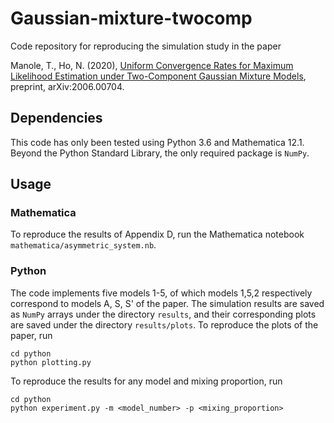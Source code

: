 # Gaussian-mixture-twocomp
Code repository for reproducing the simulation study in the paper 

Manole, T., Ho, N. (2020), [Uniform Convergence Rates for Maximum Likelihood Estimation under Two-Component Gaussian Mixture Models](https://arxiv.org/abs/2006.00704), preprint, arXiv:2006.00704.

## Dependencies 
This code has only been tested using Python 3.6 and Mathematica 12.1. Beyond the Python Standard Library, the only required package is `NumPy`.

## Usage 
### Mathematica
To reproduce the results of Appendix D, run the Mathematica notebook `mathematica/asymmetric_system.nb`. 

### Python
The code implements five models 1-5, of which models 1,5,2 respectively correspond to models A, S, S' of the paper. The simulation results are saved as `NumPy` arrays under the directory `results`, and their corresponding plots are saved under the directory `results/plots`. To reproduce the plots of the paper, run 

```{python}
cd python
python plotting.py
```

To reproduce the results for any model and mixing proportion, run

```{python}
cd python
python experiment.py -m <model_number> -p <mixing_proportion>
```
